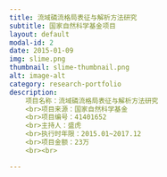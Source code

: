 ```yaml
---
title: 流域磷流格局表征与解析方法研究
subtitle: 国家自然科学基金项目
layout: default
modal-id: 2
date: 2015-01-09
img: slime.png
thumbnail: slime-thumbnail.png
alt: image-alt
category: research-portfolio
description:
    项目名称：流域磷流格局表征与解析方法研究
    <br>项目来源：国家自然科学基金
    <br>项目编号：41401652
    <br>主持人：盛虎
    <br>执行时年限：2015.01~2017.12
    <br>项目金额：23万
    <br><br>

---
```

